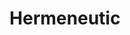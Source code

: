 ---
title: 'Hermeneutic'
order: 4
template: coltrane/group-nav.html
active: disabled
publish_date: 2024-07-30 20:20:01

description: Symbols, behaviors, practices, thoughts, they all have deeper truths if we take the time to investigate. We are part of the investigation, as symbols require our own process of extending our horizons of meaning and challenging our pre-conceptions. 

example: Psychoanalysis working with dreams and their symbols. 

traditions: Psychoanalysis, Jungian Analysis

emoji: 🀄
---